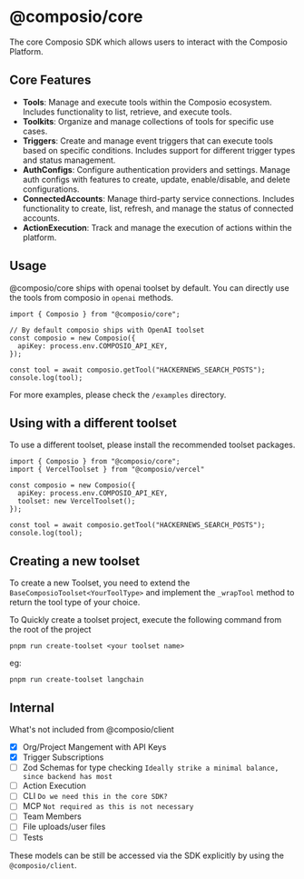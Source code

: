 # @composio/core

The core Composio SDK which allows users to interact with the Composio Platform.

## Core Features

- **Tools**: Manage and execute tools within the Composio ecosystem. Includes functionality to list, retrieve, and execute tools.
- **Toolkits**: Organize and manage collections of tools for specific use cases.
- **Triggers**: Create and manage event triggers that can execute tools based on specific conditions. Includes support for different trigger types and status management.
- **AuthConfigs**: Configure authentication providers and settings. Manage auth configs with features to create, update, enable/disable, and delete configurations.
- **ConnectedAccounts**: Manage third-party service connections. Includes functionality to create, list, refresh, and manage the status of connected accounts.
- **ActionExecution**: Track and manage the execution of actions within the platform.


## Usage
@composio/core ships with openai toolset by default. You can directly use the tools from composio in `openai` methods.
```
import { Composio } from "@composio/core";

// By default composio ships with OpenAI toolset
const composio = new Composio({
  apiKey: process.env.COMPOSIO_API_KEY,
});

const tool = await composio.getTool("HACKERNEWS_SEARCH_POSTS");
console.log(tool);
```

For more examples, please check the `/examples` directory.

## Using with a different toolset
To use a different toolset, please install the recommended toolset packages.

```
import { Composio } from "@composio/core";
import { VercelToolset } from "@composio/vercel"

const composio = new Composio({
  apiKey: process.env.COMPOSIO_API_KEY,
  toolset: new VercelToolset();
});

const tool = await composio.getTool("HACKERNEWS_SEARCH_POSTS");
console.log(tool);
```


## Creating a new toolset
To create a new Toolset, you need to extend the `BaseComposioToolset<YourToolType>` and implement the `_wrapTool` method to return the tool type of your choice.

To Quickly create a toolset project, execute the following command from the root of the project
```
pnpm run create-toolset <your toolset name>
```
eg:
```
pnpm run create-toolset langchain
```

## Internal
What's not included from @composio/client
- [X] Org/Project Mangement with API Keys
- [X] Trigger Subscriptions
- [ ] Zod Schemas for type checking `Ideally strike a minimal balance, since backend has most`
- [ ] Action Execution
- [ ] CLI `Do we need this in the core SDK?`
- [ ] MCP `Not required as this is not necessary`
- [ ] Team Members 
- [ ] File uploads/user files
- [ ] Tests

These models can be still be accessed via the SDK explicitly by using the `@composio/client`.